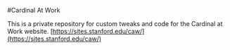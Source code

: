 #Cardinal At Work

This is a private repository for custom tweaks and code for the Cardinal at Work website. [https://sites.stanford.edu/caw/](https://sites.stanford.edu/caw/)
